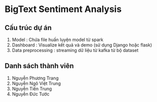 # BigText Sentiment Analysis 

## Cấu trúc dự án 

1. Model : Chứa file huấn luyện model từ spark 
2. Dashboard : Visualize kết quả và demo (sử  dụng Django hoặc flask)
3. Data preprocessing : streaming dữ liệu từ kafka từ bộ dataset

## Danh sách thành viên
1. Nguyễn Phương Trang
2. Nguyễn Ngô Việt Trung
3. Nguyễn Tiến Trung
4. Nguyễn Đức Tước

